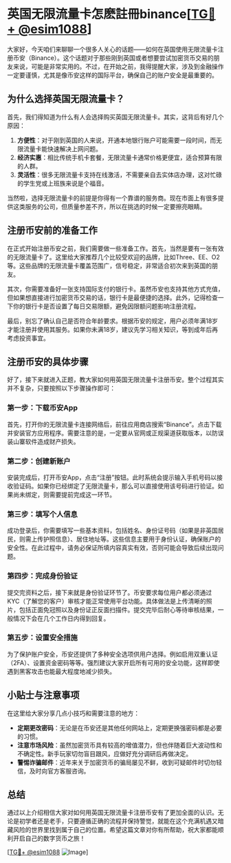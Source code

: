 # 英国无限流量卡怎麽註冊binance[[TG💪+ @esim1088](https://t.me/s/esim1088)]

大家好，今天咱们来聊聊一个很多人关心的话题——如何在英国使用无限流量卡注册币安（Binance）。这个话题对于那些刚到英国或者想要尝试加密货币交易的朋友来说，可能是非常实用的。不过，在开始之前，我得提醒大家，涉及到金融操作一定要谨慎，尤其是像币安这样的国际平台，确保自己的账户安全是最重要的。

## 为什么选择英国无限流量卡？

首先，我们得知道为什么有人会选择购买英国无限流量卡。其实，这背后有好几个原因：

1. **方便性**：对于刚到英国的人来说，开通本地银行账户可能需要一段时间，而无限流量卡能快速解决上网问题。
2. **经济实惠**：相比传统手机卡套餐，无限流量卡通常价格更便宜，适合预算有限的人群。
3. **灵活性**：很多无限流量卡支持在线激活，不需要亲自去实体店办理，这对忙碌的学生党或上班族来说是个福音。

当然啦，选择无限流量卡的前提是你得有一个靠谱的服务商。现在市面上有很多提供这类服务的公司，但质量参差不齐，所以在挑选的时候一定要擦亮眼睛。

## 注册币安前的准备工作

在正式开始注册币安之前，我们需要做一些准备工作。首先，当然是要有一张有效的无限流量卡了。这里给大家推荐几个比较受欢迎的品牌，比如Three、EE、O2等。这些品牌的无限流量卡覆盖范围广，信号稳定，非常适合初次来到英国的朋友。

其次，你需要准备好一张支持国际支付的银行卡。虽然币安也支持其他方式充值，但如果想直接进行加密货币交易的话，银行卡是最便捷的选择。此外，记得检查一下你的银行卡是否设置了每日交易限额，避免因限额问题影响注册流程。

最后，别忘了确认自己是否符合年龄要求。根据币安的规定，用户必须年满18岁才能注册并使用其服务。如果你未满18岁，建议先学习相关知识，等到成年后再考虑投资事宜。

## 注册币安的具体步骤

好了，接下来就进入正题，教大家如何用英国无限流量卡注册币安。整个过程其实并不复杂，只要按照以下步骤操作即可：

### 第一步：下载币安App

首先，打开你的无限流量卡连接网络后，前往应用商店搜索“Binance”。点击下载并安装官方应用程序。需要注意的是，一定要从官网或正规渠道获取版本，以防误装山寨软件造成财产损失。

### 第二步：创建新账户

安装完成后，打开币安App，点击“注册”按钮。此时系统会提示输入手机号码以接收验证码。如果你已经绑定了无限流量卡，那么可以直接使用该号码进行验证。如果尚未绑定，则需要提前完成这一环节。

### 第三步：填写个人信息

成功登录后，你需要填写一些基本资料，包括姓名、身份证号码（如果是非英国居民，则需上传护照信息）、居住地址等。这些信息主要用于身份认证，确保账户的安全性。在此过程中，请务必保证所填内容真实有效，否则可能会导致后续出现问题。

### 第四步：完成身份验证

提交完资料之后，接下来就是身份验证环节了。币安要求每位用户都必须通过KYC（了解您的客户）审核才能正常使用平台功能。具体做法是上传清晰的照片，包括正面免冠照以及身份证正反面扫描件。提交完毕后耐心等待审核结果，一般情况下会在几个工作日内得到回复。

### 第五步：设置安全措施

为了保护账户安全，币安还提供了多种安全选项供用户选择。例如启用双重认证（2FA）、设置资金密码等等。强烈建议大家开启所有可用的安全功能，这样即使遇到黑客攻击也能最大程度地减少损失。

## 小贴士与注意事项

在这里给大家分享几点小技巧和需要注意的地方：

- **定期更改密码**：无论是在币安还是其他任何网站上，定期更换强密码都是必要的习惯。
- **注意市场风险**：虽然加密货币具有较高的增值潜力，但也伴随着巨大波动性和不确定性。新手玩家切勿盲目跟风，应做好充分调研后再做决定。
- **警惕诈骗邮件**：近年来关于加密货币的骗局屡见不鲜，收到可疑邮件时切勿轻信，及时向官方客服咨询。

## 总结

通过以上介绍相信大家对如何用英国无限流量卡注册币安有了更加全面的认识。无论是初学者还是老手，只要遵循正确的流程并保持警觉，就能在这个充满机遇又暗藏风险的世界里找到属于自己的位置。希望这篇文章对你有所帮助，祝大家都能顺利开启自己的数字货币之旅！

[[TG💪+ @esim1088](https://t.me/s/esim1088) ![Image](https://i.postimg.cc/4NQfJmqS/Snipaste-2025-05-13-00-14-12.png)]